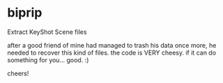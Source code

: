 # biprip
Extract KeyShot Scene files

after a good friend of mine had managed to trash his data once more, he needed to recover this kind of files.
the code is VERY cheesy. if it can do something for you... good. :)

cheers!
